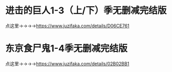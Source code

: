 # 进击的巨人1-3（上/下）季无删减完结版
点这里→→→→https://www.juzifaka.com/details/D06CE761

# 东京食尸鬼1-4季无删减完结版
点这里→→→→https://www.juzifaka.com/details/02B02BB1
